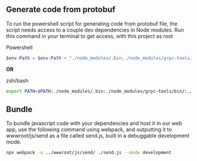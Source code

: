 ## Generate code from protobuf
To run the powershell script for generating code from protobuf file, the script needs access to a couple dev dependencies in Node modules. 
Run this command in your terminal to get access, with this project as root

Powershell
```powershell
$env:Path = $env:Path + "./node_modules/.bin;./node_modules/grpc-tools/bin/;./node_modules/protoc-gen-grpc-web/bin/;"
```
**OR**

zsh/bash
```bash
export PATH=$PATH:./node_modules/.bin:./node_modules/grpc-tools/bin/:./node_modules/protoc-gen-grpc-web/bin/
```

## Bundle
To bundle javascript code with your dependencies and host it in our web app, use the following command using webpack, and outputting it to wwwroot/js/send as a file called send.js, built in a debuggable development mode.

```bash
npx webpack -o ../wwwroot/js/send/ ./send.js --mode development
```

